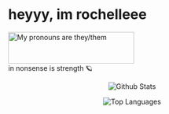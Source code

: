 <h1>heyyy, im rochelleee</h1>
<a href="https://pronouns.vercel.app" title="Add pronouns to your own profile">
  <img src="https://pronouns.vercel.app/they/them?gradient=noon%20to%20dusk" width="256" height="64" alt="My pronouns are they/them">
</a> <br>
in nonsense is strength 🪐
<br>
<center>
  
![Github Stats](https://github-readme-stats.vercel.app/api?username=rochelletxy&count_private=true&show_icons=true&theme=default&include_all_commits=true&icon_color=ffffff)

![Top Languages](https://github-readme-stats.vercel.app/api/top-langs/?username=rochelletxy&theme=default)

</center>
